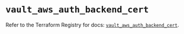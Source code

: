 # `vault_aws_auth_backend_cert`

Refer to the Terraform Registry for docs: [`vault_aws_auth_backend_cert`](https://registry.terraform.io/providers/hashicorp/vault/4.2.0/docs/resources/aws_auth_backend_cert).
